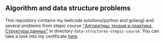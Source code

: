 ## Algorithm and data structure problems
This repository contains my leetcode solutions(python and golang) and 
several problems from stepic course ["Алгоритмы: теория и практика. Структуры данных"](https://stepik.org/course/1547/syllabus)
in directory `data-structures-stepic-course`.
You can take a look into my certificate [here](https://stepik.org/cert/853408).
